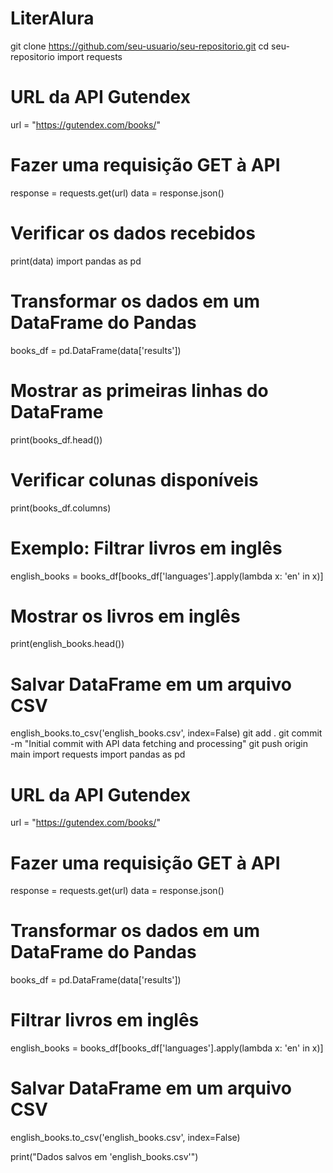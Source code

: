 # LiterAlura
git clone https://github.com/seu-usuario/seu-repositorio.git
cd seu-repositorio
import requests

# URL da API Gutendex
url = "https://gutendex.com/books/"

# Fazer uma requisição GET à API
response = requests.get(url)
data = response.json()

# Verificar os dados recebidos
print(data)
import pandas as pd

# Transformar os dados em um DataFrame do Pandas
books_df = pd.DataFrame(data['results'])

# Mostrar as primeiras linhas do DataFrame
print(books_df.head())
# Verificar colunas disponíveis
print(books_df.columns)

# Exemplo: Filtrar livros em inglês
english_books = books_df[books_df['languages'].apply(lambda x: 'en' in x)]

# Mostrar os livros em inglês
print(english_books.head())
# Salvar DataFrame em um arquivo CSV
english_books.to_csv('english_books.csv', index=False)
git add .
git commit -m "Initial commit with API data fetching and processing"
git push origin main
import requests
import pandas as pd

# URL da API Gutendex
url = "https://gutendex.com/books/"

# Fazer uma requisição GET à API
response = requests.get(url)
data = response.json()

# Transformar os dados em um DataFrame do Pandas
books_df = pd.DataFrame(data['results'])

# Filtrar livros em inglês
english_books = books_df[books_df['languages'].apply(lambda x: 'en' in x)]

# Salvar DataFrame em um arquivo CSV
english_books.to_csv('english_books.csv', index=False)

print("Dados salvos em 'english_books.csv'")
